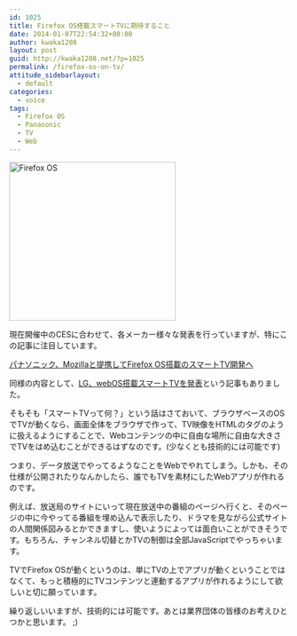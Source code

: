 ```yaml
---
id: 1025
title: Firefox OS搭載スマートTVに期待すること
date: 2014-01-07T22:54:32+00:00
author: kwaka1208
layout: post
guid: http://kwaka1208.net/?p=1025
permalink: /firefox-os-on-tv/
attitude_sidebarlayout:
  - default
categories:
  - voice
tags:
  - Firefox OS
  - Panasonic
  - TV
  - Web
---
```

<img src="http://kwaka1208.net/wp-content/uploads/2014/01/firefoxos.png" alt="Firefox OS" width="300" height="286" class="alignnone size-full wp-image-1027" />


現在開催中のCESに合わせて、各メーカー様々な発表を行っていますが、特にこの記事に注目しています。

<a href="http://jp.techcrunch.com/2014/01/07/20140106panasonic-ffos-tvs/">パナソニック、Mozillaと提携してFirefox OS搭載のスマートTV開発へ</a>

同様の内容として、<a href="http://www.itmedia.co.jp/news/articles/1401/06/news048.html">LG、webOS搭載スマートTVを発表</a>という記事もありました。

そもそも「スマートTVって何？」という話はさておいて、ブラウザベースのOSでTVが動くなら、画面全体をブラウザで作って、TV映像をHTMLの<img>タグのように扱えるようにすることで、Webコンテンツの中に自由な場所に自由な大きさでTVをはめ込むことができるはずなのです。(少なくとも技術的には可能です)

つまり、データ放送でやってるようなことをWebでやれてしまう。しかも、その仕様が公開されたりなんかしたら、誰でもTVを素材にしたWebアプリが作れるのです。

例えば、放送局のサイトにいって現在放送中の番組のページへ行くと、そのページの中に今やってる番組を埋め込んで表示したり、ドラマを見ながら公式サイトの人間関係図みるとかできますし、使いようによっては面白いことができそうです。もちろん、チャンネル切替とかTVの制御は全部JavaScriptでやっちゃいます。

TVでFirefox OSが動くというのは、単にTVの上でアプリが動くということではなくて、もっと積極的にTVコンテンツと連動するアプリが作れるようにして欲しいと切に願っています。

繰り返しいいますが、技術的には可能です。あとは業界団体の皆様のお考えひとつかと思います。 ;)